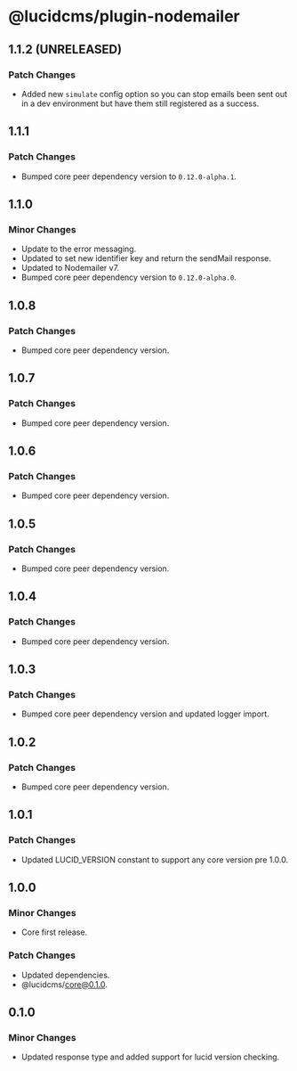 # @lucidcms/plugin-nodemailer

## 1.1.2 (UNRELEASED)

### Patch Changes

- Added new `simulate` config option so you can stop emails been sent out in a dev environment but have them still registered as a success.

## 1.1.1

### Patch Changes

- Bumped core peer dependency version to `0.12.0-alpha.1`.

## 1.1.0

### Minor Changes

- Update to the error messaging.
- Updated to set new identifier key and return the sendMail response.
- Updated to Nodemailer v7.
- Bumped core peer dependency version to `0.12.0-alpha.0`.

## 1.0.8

### Patch Changes

- Bumped core peer dependency version.

## 1.0.7

### Patch Changes

- Bumped core peer dependency version.

## 1.0.6

### Patch Changes

- Bumped core peer dependency version.

## 1.0.5

### Patch Changes

- Bumped core peer dependency version.

## 1.0.4

### Patch Changes

- Bumped core peer dependency version.

## 1.0.3

### Patch Changes

- Bumped core peer dependency version and updated logger import.

## 1.0.2

### Patch Changes

- Bumped core peer dependency version.

## 1.0.1

### Patch Changes

- Updated LUCID_VERSION constant to support any core version pre 1.0.0.

## 1.0.0

### Minor Changes

- Core first release.

### Patch Changes

- Updated dependencies.
- @lucidcms/core@0.1.0.

## 0.1.0

### Minor Changes

- Updated response type and added support for lucid version checking.
